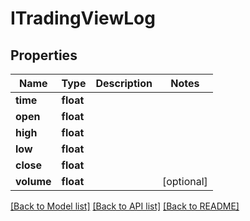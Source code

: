 # ITradingViewLog

## Properties
Name | Type | Description | Notes
------------ | ------------- | ------------- | -------------
**time** | **float** |  | 
**open** | **float** |  | 
**high** | **float** |  | 
**low** | **float** |  | 
**close** | **float** |  | 
**volume** | **float** |  | [optional] 

[[Back to Model list]](../README.md#documentation-for-models) [[Back to API list]](../README.md#documentation-for-api-endpoints) [[Back to README]](../README.md)


